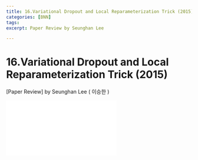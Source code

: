 ```yaml
---
title: 16.Variational Dropout and Local Reparameterization Trick (2015)
categories: [BNN]
tags: 
excerpt: Paper Review by Seunghan Lee

---
```


16.Variational Dropout and Local Reparameterization Trick (2015)
================================================================

[Paper Review] by Seunghan Lee ( 이승한 )

<embed src="/assets/pdf/BNN/review/[review]16.Variational Dropout and Local Reparameterization Trick (2015).pdf#toolbar=0&navpanes=0&scrollbar=0" type="application/pdf" />